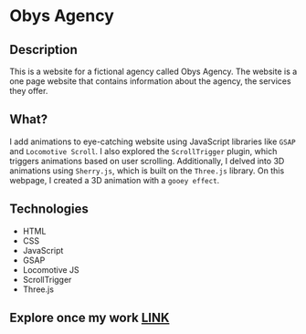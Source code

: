 # Obys Agency

## Description
This is a website for a fictional agency called Obys Agency. The website is a one page website that contains information about the agency, the services they offer.

## What?
I add animations to eye-catching website using JavaScript libraries like ```GSAP``` and ```Locomotive Scroll```. I also explored the ```ScrollTrigger``` plugin, which triggers animations based on user scrolling. Additionally, I delved into 3D animations using ```Sherry.js```, which is built on the ```Three.js``` library. On this webpage, I created a 3D animation with a ```gooey effect```.

## Technologies
- HTML
- CSS
- JavaScript
- GSAP
- Locomotive JS
- ScrollTrigger
- Three.js

## Explore once my work [LINK](https://opdsbanasya.github.io/ObysAgencyWeb/)


